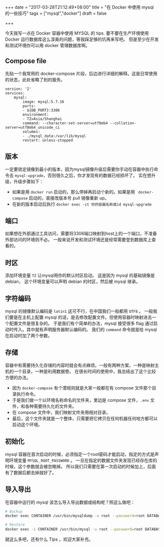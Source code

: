 +++
date = "2017-03-28T21:12:49+08:00"
title = "在 Docker 中使用 mysql 的一些技巧"
tags = ["mysql","docker"]
draft = false

+++

今天我写一点在 Docker 容器中使用 MYSQL 的 tips.
要不要在生产环境使用 Docker 运行数据库这么深奥的问题，等我踩足够的坑再来写吧。
但是至少在开发和测试环境你可以用 docker 管理数据库啊。

## Compose file
先贴一个我常用的 docker-compose 片段，后边进行详细的解释。这是日常使用的状态，此处省略了别的服务。

```
version: '2'
services:
    mysql:
        image: mysql:5.7.16
        ports:
        - ${DB_PORT}:3306
        environment:
        - TZ=Asia/Shanghai
        command: --character-set-server=utf8mb4 --collation-server=utf8mb4_unicode_ci
        volumes:
        - ./mysql_data:/var/lib/mysql
        restart: unless-stopped
```

## 版本
一定要锁定镜像到最小的版本，因为mysql镜像升级后需要你手动在容器中执行命令去 `mysql-upgrade`，否则很久之后，你才发现有的数据已经损坏了。
实在想升级，升级步骤如下：

* 如果是用 `docker run` 启动的，那么停掉再启动个新的。如果是用 ` docker-compose` 启动的，直接改版本号 pull 镜像重新 up。
* 在新的版本启动后执行 `docker exec -it 你的容器名称或id mysql-upgrade`

## 端口
如果想在外部通过工具访问，需要将3306端口映射到host上的一个端口，不准备外部访问的环境则不必。
一般来说开发和测试环境还是经常需要登到数据库上查看的。

## 时区
添加环境变量 `TZ` 让mysql用你的默认时区启动。
这是因为 mysql 的基础镜像是 debian， 这个环境变量可以声明 debian 的时区，然后被 mysql 继承。

## 字符编码
mysql 的镜像默认编码是 `latin1` 这可不行，在中国我们一般都用 `UTF8` 。
一般我们要是在主机上配置 mysql 的话，是去修改配置文件。但使用容器时映射进去一个配置文件是很复杂的。
于是我们有个简单的办法，mysql 接受很多 flag 通过启动时传入。其中就有声明服务器默认编码的。
我们的 `command` 命令就是给 mysql 在启动时加了两个参数。

## 存储
容器中有需要持久化存储的内容时就会有点麻烦。一般有两种方案，一种是映射主机的一个目录，一种是利用数据卷。
在很长时间的使用中，我总结出了这个比较方便的办法。

* 因为 `docker-compose` 有个潜规则就是大家一般都在有 compose 文件那个目录执行命令。
* 于是我们做一个以环境名称命名的文件夹，里边是 compose 文件，`.env` 文件，和各种需要持久化的文件夹。
* 在 compose 文件中，我们映射文件夹用相对目录。
* 最后，这个文件夹就是一个整体，只需要把它拷贝在任何机器任何地方都可以启动这个环境。

## 初始化
mysql 容器在首次启动的时候，必须指定一个root密码才能启动，指定的方式是声明环境变量 `MYSQL_ROOT_PASSWORD` 。
一旦在指定的数据文件夹发现已经存在库的时候，这个参数就会被忽略掉。
所以我们只需要在第一次启动的时候加上，后面有了数据后都去掉就好了。

## 导入导出
在容器中运行的 mysql 该怎么导入导出数据或结构呢？照这么做吧：

```bash
# Backup
docker exec CONTAINER /usr/bin/mysqldump -u root --password=root DATABASE > backup.sql

# Restore
docker exec -i CONTAINER /usr/bin/mysql -u root --password=root DATABASE < backup.sql
```

就这么多吧，还有什么 Tips ，欢迎大家补充。
